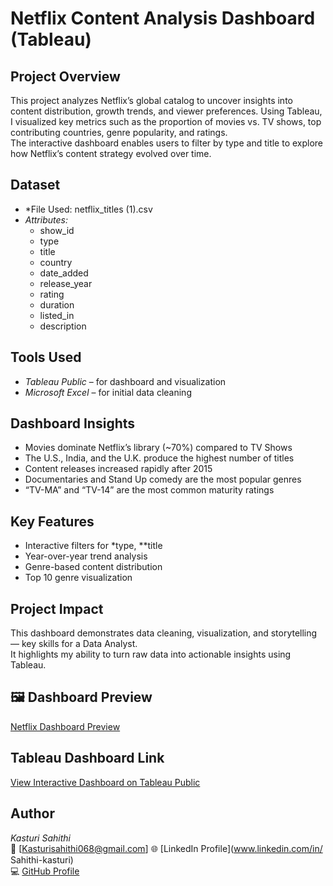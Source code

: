 #  Netflix Content Analysis Dashboard (Tableau)

##  Project Overview
This project analyzes Netflix’s global catalog to uncover insights into content distribution, growth trends, and viewer preferences. Using Tableau, I visualized key metrics such as the proportion of movies vs. TV shows, top contributing countries, genre popularity, and ratings.  
The interactive dashboard enables users to filter by type and title to explore how Netflix’s content strategy evolved over time.

##  Dataset
- *File Used: netflix_titles (1).csv
- *Attributes:*
  - show_id
  - type
  - title
  - country
  - date_added
  - release_year
  - rating
  - duration
  - listed_in
  - description

##  Tools Used
- *Tableau Public* – for dashboard and visualization  
- *Microsoft Excel* – for initial data cleaning
  
##  Dashboard Insights
- Movies dominate Netflix’s library (~70%) compared to TV Shows  
- The U.S., India, and the U.K. produce the highest number of titles  
- Content releases increased rapidly after 2015  
- Documentaries and Stand Up comedy are the most popular genres  
- “TV-MA” and “TV-14” are the most common maturity ratings  

##  Key Features
- Interactive filters for *type, **title  
- Year-over-year trend analysis  
- Genre-based content distribution  
- Top 10 genre visualization  

##  Project Impact
This dashboard demonstrates data cleaning, visualization, and storytelling — key skills for a Data Analyst.  
It highlights my ability to turn raw data into actionable insights using Tableau.

## 🖼 Dashboard Preview
[Netflix Dashboard Preview]("images/netflixdashboard_preview.png")

##  Tableau Dashboard Link
 [View Interactive Dashboard on Tableau Public](https://public.tableau.com/app/profile/sahithi.kasturi/viz/Netflix_17597427904540/Netflix?publish=yes)
 
##  Author
*Kasturi Sahithi*  
📧 [Kasturisahithi068@gmail.com]
🌐 [LinkedIn Profile](www.linkedin.com/in/
Sahithi-kasturi)  
💻 [GitHub Profile](KasturiSahithi)

